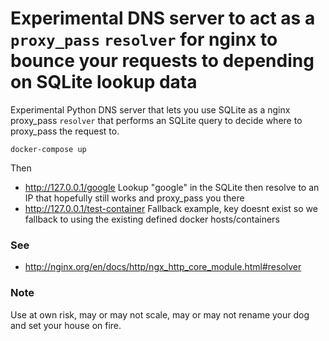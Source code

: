 # Experimental DNS server to act as a `proxy_pass` `resolver` for nginx to bounce your requests to depending on SQLite lookup data

Experimental Python DNS server that lets you use SQLite as a nginx proxy_pass `resolver` that performs an SQLite query to decide where to proxy_pass the request to.


`docker-compose up`

Then

- http://127.0.0.1/google Lookup "google" in the SQLite then resolve to an IP that hopefully still works and proxy_pass you there
- http://127.0.0.1/test-container Fallback example, key doesnt exist so we fallback to using the existing defined docker hosts/containers

### See
- http://nginx.org/en/docs/http/ngx_http_core_module.html#resolver

### Note

Use at own risk, may or may not scale, may or may not rename your dog and set your house on fire.
